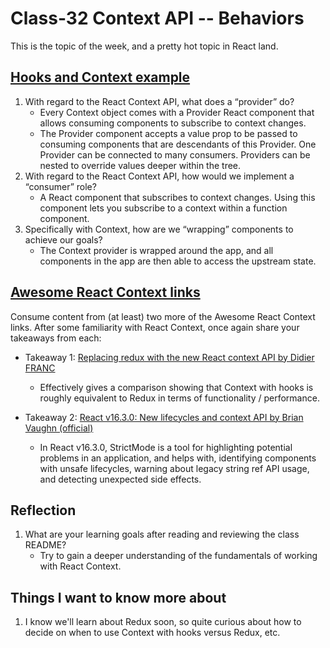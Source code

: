 
# Class-32 Context API -- Behaviors

This is the topic of the week, and a pretty hot topic in React land.

## [Hooks and Context example](https://medium.com/swlh/snackbars-in-react-an-exercise-in-hooks-and-context-299b43fd2a2b)

1. With regard to the React Context API, what does a “provider” do?
    * Every Context object comes with a Provider React component that allows consuming components to subscribe to context changes.
    * The Provider component accepts a value prop to be passed to consuming components that are descendants of this Provider. One Provider can be connected to many consumers. Providers can be nested to override values deeper within the tree.
2. With regard to the React Context API, how would we implement a “consumer” role?
    * A React component that subscribes to context changes. Using this component lets you subscribe to a context within a function component.
3. Specifically with Context, how are we “wrapping” components to achieve our goals?
    * The Context provider is wrapped around the app, and all components in the app are then able to access the upstream state.

## [Awesome React Context links](https://github.com/diegohaz/awesome-react-context)

Consume content from (at least) two more of the Awesome React Context links. After some familiarity with React Context, once again share your takeaways from each:

* Takeaway 1: [Replacing redux with the new React context API by Didier FRANC](https://medium.com/@DidierFranc/replacing-redux-with-the-new-react-context-api-8f5d01a00e8c)
  * Effectively gives a comparison showing that Context with hooks is roughly equivalent to Redux in terms of functionality / performance.

* Takeaway 2: [React v16.3.0: New lifecycles and context API by Brian Vaughn (official)](https://reactjs.org/blog/2018/03/29/react-v-16-3.html)
  * In React v16.3.0, StrictMode is a tool for highlighting potential problems in an application, and helps with, identifying components with unsafe lifecycles, warning about legacy string ref API usage, and detecting unexpected side effects.

## Reflection

1. What are your learning goals after reading and reviewing the class README?
    * Try to gain a deeper understanding of the fundamentals of working with React Context.

## Things I want to know more about

1. I know we'll learn about Redux soon, so quite curious about how to decide on when to use Context with hooks versus Redux, etc.
